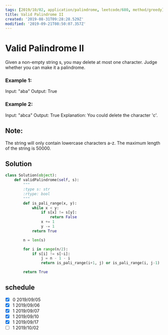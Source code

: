 ```yaml
---
tags: [2019/10/02, application/palindrome, leetcode/680, method/greedy]
title: Valid Palindrome II
created: '2019-08-31T09:28:28.529Z'
modified: '2019-09-21T08:50:07.357Z'
---
```


# Valid Palindrome II

Given a non-empty string s, you may delete at most one character. Judge whether you can make it a palindrome.

### Example 1:

Input: "aba"
Output: True

### Example 2:

Input: "abca"
Output: True
Explanation: You could delete the character 'c'.

## Note:

The string will only contain lowercase characters a-z. The maximum length of the string is 50000.

## Solution

```python
class Solution(object):
    def validPalindrome(self, s):
        """
        :type s: str
        :rtype: bool
        """
        def is_pali_range(x, y):
            while x < y:
                if s[x] != s[y]:
                    return False
                x += 1
                y -= 1
            return True

        n = len(s)

        for i in range(n/2):
            if s[i] != s[~i]:
                j = n - 1 - i
                return is_pali_range(i+1, j) or is_pali_range(i, j-1)

        return True


```

## schedule

* [x] 0 2019/09/05
* [x] 1 2019/09/06
* [x] 1 2019/09/07
* [x] 1 2019/09/10
* [x] 1 2019/09/17
* [ ] 1 2019/10/02
